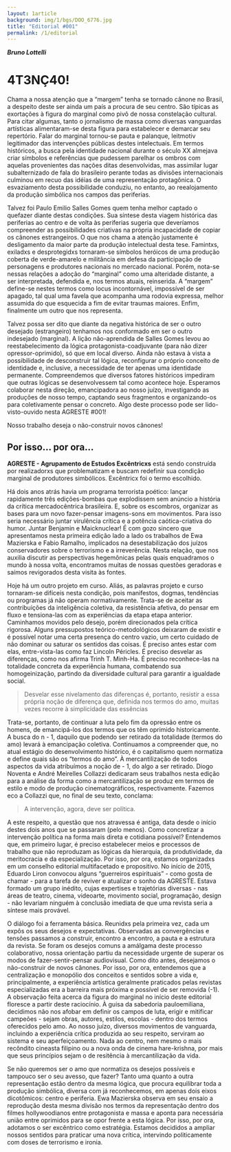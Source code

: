 ```yaml
---
layout: 1article
background: img/1/bgs/DOO_6776.jpg
title: "Editorial #001"
permalink: /1/editorial
---
```


___Bruno Lottelli___

# 4T3NÇ40!

Chama a nossa atenção que a “margem” tenha se tornado cânone no Brasil, a  despeito deste ser ainda um país a procura de seu centro.  São típicas as exortações à figura do marginal como pivô de nossa constelação cultural. Para citar algumas, tanto o jornalismo de massa como diversas vanguardas artísticas alimentaram-se desta figura para estabelecer e demarcar seu repertório. Falar do marginal tornou-se pauta e palanque, leitmotiv legitimador das intervenções públicas destes intelectuais. Em termos históricos, a busca pela identidade nacional durante o século XX almejava criar símbolos e referências que pudessem parelhar os ombros com aquelas provenientes das nações ditas desenvolvidas, mas assimilar lugar subalternizado de fala do brasileiro perante todas as divisões internacionais culminou em recuo das  idéias de uma representação protagônica. O esvaziamento desta possibilidade conduziu, no entanto, ao reealojamento da produção simbólica nos campos das periferias.

Talvez foi Paulo Emilio Salles Gomes quem tenha melhor captado o quefazer diante destas condições. Sua síntese desta viagem histórica das periferias ao centro e de volta às periferias sugeria que deveríamos compreender as possibilidades criativas na própria incapacidade de copiar os cânones estrangeiros. O que nos chama a atenção justamente é desligamento da maior parte da produção intelectual desta tese. Famintxs, exiladxs e  desprotegidxs tornaram-se símbolos heróicos de uma produção coberta de verde-amarelo e militância em defesa da participação de personagens e produtores nacionais no mercado nacional. Porém, nota-se nessas relações a adoção do “marginal” como uma alteridade distante, a ser interpretada, defendida e, nos termos atuais, reinserida. A “margem” define-se nestes termos como locus incontornável, impossível de ser apagado, tal qual uma favela que acompanha uma rodovia expressa, melhor assumida do que esquecida a fim de evitar traumas maiores. Enfim, finalmente um outro que nos representa.

Talvez possa ser dito que diante da negativa histórica de ser o outro desejado (estrangeiro) tenhamos nos conformado em ser o outro indesejado (marginal). A lição não-aprendida de Salles Gomes levou ao reestabelecimento da lógica protagonista-coadjuvante (para não dizer opressor-oprimido), só que em local diverso. Ainda não estava à vista a possibilidade de desconstruir tal lógica, reconfigurar o próprio conceito de identidade e, inclusive, a  necessidade de ter apenas uma identidade permanente. Compreendemos que diversos fatores históricos impediram que outras lógicas se desenvolvessem tal como acontece hoje.  Esperamos colaborar nesta direção, emancipadora ao nosso juízo, investigando as produções de nosso tempo, captando seus fragmentos e organizando-os para coletivamente pensar o concreto. Algo deste processo pode ser lido-visto-ouvido nesta AGRESTE #001!        

Nosso trabalho deseja o não-construir novos cânones!

## Por isso… por ora…

__AGRESTE - Agrupamento de Estudos Excêntricxs__ está sendo construída por realizadorxs que problematizam e buscam redefinir sua condição marginal de produtores simbólicos.  Excêntricx foi o termo escolhido.

Há dois anos atrás havia um programa terrorista poético: lançar rapidamente três edições-bombas que explodissem sem anúncio a história da crítica mercadocêntrica brasileira. E, sobre os escombros, organizar as bases para um novo fazer-pensar imagens-sons em movimentos. Para isso seria necessário juntar virulência crítica e a potência caótica-criativa do humor. Juntar Benjamin e Maicknuclear! É com gozo sincero que apresentamos nesta primeira edição lado a lado os trabalhos de Ewa Mazierska e Fabio Ramalho, implicados na desestabilização dos juízos conservadores sobre o terrorismo e a irreverência. Nesta relação, que nos auxilia discutir as perspectivas hegemônicas pelas quais enquadramos o mundo à nossa volta, encontramos muitas de nossas questões geradoras e saímos revigorados desta visita às fontes.  

Hoje há um outro projeto em curso. Aliás, as palavras projeto e curso tornaram-se difíceis nesta condição, pois manifestos, dogmas, tendências ou programas já não operam normativamente. Trata-se de aceitar as contribuições da inteligência coletiva, da resistência afetiva, do pensar em fluxo e tensiona-las com as experiências da etapa etapa anterior. Caminhamos movidos pelo desejo, porém direcionados pela crítica rigorosa. Alguns pressupostos teórico-metodológicos deixaram de existir e é possível notar uma certa presença do centro vazio,  um certo cuidado de não dominar ou saturar os sentidos das coisas. É preciso antes estar com elas, entre-vista-las como faz Lincoln Péricles. É preciso desvelar as diferenças, como nos afirma Trinh T. Minh-Ha. É preciso reconhece-las na totalidade concreta da experiência humana, combatendo sua homogeinização, partindo da diversidade cultural para garantir a igualdade social.

>Desvelar esse nivelamento das diferenças é, portanto, resistir a essa própria noção de diferença que, definida nos termos do amo, muitas vezes recorre à simplicidade das essências

Trata-se, portanto, de continuar a luta pelo fim da opressão entre os homens, de emancipá-los dos termos que os têm oprimido historicamente. A busca do n - 1, daquilo que  podendo ser retirado da totalidade (termos do amo) levará à emancipação coletiva. Continuamos a compreender que, no atual estágio do desenvolvimento histórico, é o capitalismo quem normatiza e define quais são os “termos do amo”. À mercantilização de todos aspectos da vida atribuímos a noção de - 1, do algo a ser retirado. Diogo Noventa e André Meirelles Collazzi dedicaram seus trabalhos nesta edição para a análise da forma como a mercantilização se produz em termos de estilo e modo de produção cinematográficos, respectivamente. Fazemos eco a Collazzi que, no final de seu texto, conclama:

>A intervenção, agora, deve ser política.

A este respeito, a questão que nos atravessa é antiga, data desde o início destes dois anos que se passaram (pelo menos). Como concretizar a intervenção política na forma mais direta e cotidiana possível? Entendemos que, em primeiro lugar, é preciso estabelecer meios e processos de trabalho que não reproduzam as lógicas da hierarquia, da produtividade, da meritocracia e da especialização. Por isso, por ora, estamos organizadxs em um conselho editorial multifacetado e propositivo. No início de 2015, Eduardo Liron convocou alguns “guerreiros espirituais” - como gosta de chamar - para a tarefa de reviver e atualizar o sonho da AGRESTE. Estava formado um grupo  inédito, cujas expertises  e trajetórias diversas - nas áreas de teatro, cinema, videoarte, movimento social, programação, design - não levariam ninguém à conclusão imediata de que uma revista seria a síntese mais provável.

O diálogo foi a ferramenta básica. Reunidxs pela primeira vez, cada um expôs os seus desejos e expectativas. Observadas as convergências e tensões passamos a construir, encontro a encontro, a pauta e a estrutura da revista. Se foram os desejos comuns a amálgama deste processo colaborativo, nossa orientação partiu da necessidade urgente de superar os modos de fazer-sentir-pensar audiovisual. Como dito antes, desejamos o não-construir de novos cânones. Por isso, por ora, entendemos que a centralização e monopólio dos conceitos e sentidos sobre a vida e, principalmente, a experiência artística geralmente praticados pelas revistas especializadas era a barreira mais próxima e possível de ser removida (-1). A observação feita acerca da figura do marginal no início deste editorial floresce a partir deste raciocínio. À guisa da sabedoria pauloemiliana, decidimos não nos afobar em definir os campos de luta, erigir e mitificar campeões - sejam obras, autores, estilos, escolas - dentro dos termos oferecidos pelo amo. Ao nosso juízo, diversos movimentos de vanguarda, incluindo a experiência crítica produzida ao seu respeito, serviram ao sistema e seu aperfeiçoamento. Nada ao centro, nem mesmo o mais recôndito cineasta filipino ou a nova onda de cinema hare-krishna, por mais que seus princípios sejam o de resitência à mercantilização da vida.

Se não queremos ser o amo que normatiza os desejos possíveis e tampouco ser o seu avesso, que fazer? Tanto uma quanto a outra representação estão dentro da mesma lógica, que procura equilibrar toda a produção simbólica, diversa com já reconhecemos, em apenas dois eixos dicotômicos: centro e periferia. Ewa Mazierska observa em seu ensaio a reprodução desta mesma divisão nos termos da representação dentro dos filmes hollywoodianos entre protagonista e massa e aponta para necessária união entre oprimidos para se opor frente a esta lógica. Por isso, por ora, adotamos o ser excêntrico como estratégia. Estamos decididos a ampliar nossos sentidos para praticar uma nova crítica, intervindo politicamente com doses de terrorismo e ironia.
